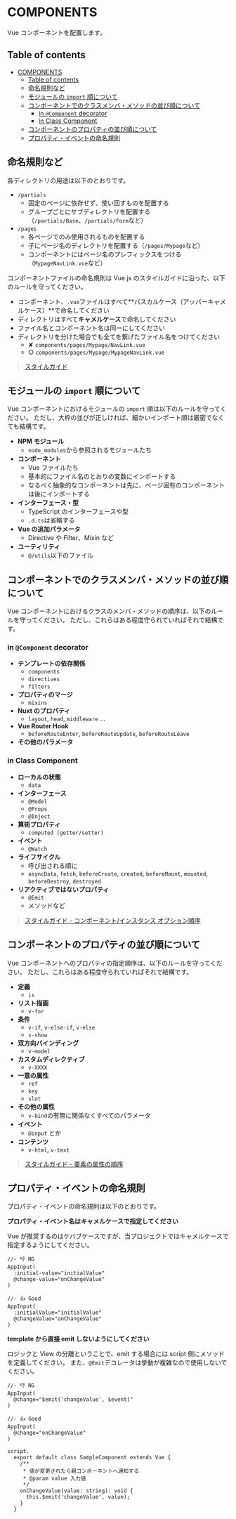 # COMPONENTS

Vue コンポーネントを配置します。

## Table of contents

- [COMPONENTS](#components)
  - [Table of contents](#table-of-contents)
  - [命名規則など](#%e5%91%bd%e5%90%8d%e8%a6%8f%e5%89%87%e3%81%aa%e3%81%a9)
  - [モジュールの `import` 順について](#%e3%83%a2%e3%82%b8%e3%83%a5%e3%83%bc%e3%83%ab%e3%81%aeimport%e9%a0%86%e3%81%ab%e3%81%a4%e3%81%84%e3%81%a6)
  - [コンポーネントでのクラスメンバ・メソッドの並び順について](#%e3%82%b3%e3%83%b3%e3%83%9d%e3%83%bc%e3%83%8d%e3%83%b3%e3%83%88%e3%81%a7%e3%81%ae%e3%82%af%e3%83%a9%e3%82%b9%e3%83%a1%e3%83%b3%e3%83%90%e3%83%bb%e3%83%a1%e3%82%bd%e3%83%83%e3%83%89%e3%81%ae%e4%b8%a6%e3%81%b3%e9%a0%86%e3%81%ab%e3%81%a4%e3%81%84%e3%81%a6)
    - [in `@Component` decorator](#in-component-decorator)
    - [in Class Component](#in-class-component)
  - [コンポーネントのプロパティの並び順について](#%e3%82%b3%e3%83%b3%e3%83%9d%e3%83%bc%e3%83%8d%e3%83%b3%e3%83%88%e3%81%ae%e3%83%97%e3%83%ad%e3%83%91%e3%83%86%e3%82%a3%e3%81%ae%e4%b8%a6%e3%81%b3%e9%a0%86%e3%81%ab%e3%81%a4%e3%81%84%e3%81%a6)
  - [プロパティ・イベントの命名規則](#%e3%83%97%e3%83%ad%e3%83%91%e3%83%86%e3%82%a3%e3%83%bb%e3%82%a4%e3%83%99%e3%83%b3%e3%83%88%e3%81%ae%e5%91%bd%e5%90%8d%e8%a6%8f%e5%89%87)

## 命名規則など

各ディレクトリの用途は以下のとおりです。

* `/partials`
  * 固定のページに依存せず、使い回すものを配置する
  * グループごとにサブディレクトリを配置する（`/partials/Base`、`/partials/Form`など）
* `/pages`
  * 各ページでのみ使用されるものを配置する
  * 子にページ名のディレクトリを配置する（`/pages/Mypage`など）
  * コンポーネントにはページ名のプレフィックスをつける（`MypageNavLink.vue`など）

コンポーネントファイルの命名規則は Vue.js のスタイルガイドに沿った、以下のルールを守ってください。

* コンポーネント、`.vue`ファイルはすべて**パスカルケース（アッパーキャメルケース）**で命名してください
* ディレクトリはすべて**キャメルケース**で命名してください
* ファイル名とコンポーネント名は同一にしてください
* ディレクトリを分けた場合でも全てを繋げたファイル名をつけてください
  - ✘ `components/pages/Mypage/NavLink.vue`
  - ○ `components/pages/Mypage/MypageNavLink.vue`

> [スタイルガイド](https://jp.vuejs.org/v2/style-guide/index.html)

## モジュールの `import` 順について

Vue コンポーネントにおけるモジュールの `import` 順は以下のルールを守ってください。
ただし、大枠の並びが正しければ、細かいインポート順は厳密でなくても結構です。

* **NPM モジュール**
  * `node_modules`から参照されるモジュールたち
* **コンポーネント**
  * Vue ファイルたち
  * 基本的にファイル名のとおりの変数にインポートする
  * なるべく抽象的なコンポーネントは先に、ページ固有のコンポーネントは後にインポートする
* **インターフェース・型**
  * TypeScript のインターフェースや型
  * `.d.ts`は省略する
* **Vue の追加パラメータ**
  * Directive や Filter、Mixin など
* **ユーティリティ**
  * `@/utils`以下のファイル

## コンポーネントでのクラスメンバ・メソッドの並び順について

Vue コンポーネントにおけるクラスのメンバ・メソッドの順序は、以下のルールを守ってください。
ただし、これらはある程度守られていればそれで結構です。

### in `@Component` decorator

* **テンプレートの依存関係**
  * `components`
  * `directives`
  * `filters`
* **プロパティのマージ**
  * `mixins`
* **Nuxt のプロパティ**
  * `layout`, `head`, `middleware` ...
* **Vue Router Hook**
  * `beforeRouteEnter`, `beforeRouteUpdate`, `beforeRouteLeave`
* **その他のパラメータ**

### in Class Component

* **ローカルの状態**
  * `data`
* **インターフェース**
  * `@Model`
  * `@Props`
  * `@Inject`
* **算術プロパティ**
  * `computed (getter/setter)`
* **イベント**
  * `@Watch`
* **ライフサイクル**
  * 呼び出される順に
  * `asyncData`, `fetch`, `beforeCreate`, `created`, `beforeMount`, `mounted`, `beforeDestroy`, `destroyed`
* **リアクティブではないプロパティ**
  * `@Emit`
  * メソッドなど

> [スタイルガイド - コンポーネント/インスタンス オプション順序](https://jp.vuejs.org/v2/style-guide/index.html#%E3%82%B3%E3%83%B3%E3%83%9D%E3%83%BC%E3%83%8D%E3%83%B3%E3%83%88-%E3%82%A4%E3%83%B3%E3%82%B9%E3%82%BF%E3%83%B3%E3%82%B9-%E3%82%AA%E3%83%97%E3%82%B7%E3%83%A7%E3%83%B3%E9%A0%86%E5%BA%8F-%E6%8E%A8%E5%A5%A8)

## コンポーネントのプロパティの並び順について

Vue コンポーネントへのプロパティの指定順序は、以下のルールを守ってください。
ただし、これらはある程度守られていればそれで結構です。

* **定義**
  * `is`
* **リスト描画**
  * `v-for`
* **条件**
  * `v-if`, `v-else-if`, `v-else`
  * `v-show`
* **双方向バインディング**
  * `v-model`
* **カスタムディレクティブ**
  * `v-XXXX`
* **一意の属性**
  * `ref`
  * `key`
  * `slot`
* **その他の属性**
  * `v-bind`の有無に関係なくすべてのパラメータ
* **イベント**
  * `@input` とか
* **コンテンツ**
  * `v-html`, `v-text`

> [スタイルガイド - 要素の属性の順序](https://jp.vuejs.org/v2/style-guide/index.html#%E8%A6%81%E7%B4%A0%E3%81%AE%E5%B1%9E%E6%80%A7%E3%81%AE%E9%A0%86%E5%BA%8F-%E6%8E%A8%E5%A5%A8)

## プロパティ・イベントの命名規則

プロパティ・イベントの命名規則は以下のとおりです。

**プロパティ・イベント名はキャメルケースで指定してください**

Vue が推奨するのはケバブケースですが、当プロジェクトではキャメルケースで指定するようにしてください。

```pug
//- 👎 NG
AppInput(
  :initial-value="initialValue"
  @change-value="onChangeValue"
)

//- 👍 Good
AppInput(
  :initialValue="initialValue"
  @changeValue="onChangeValue"
)
```

**template から直接 emit しないようにしてください**

ロジックと View の分離ということで、emit する場合には script 側にメソッドを定義してください。
また、`@Emit`デコレータは挙動が複雑なので使用しないでください。

```pug
//- 👎 NG
AppInput(
  @change="$emit('changeValue', $event)"
)

//- 👍 Good
AppInput(
  @change="onChangeValue"
)

script.
  export default class SampleComponent extends Vue {
    /**
     * 値が変更されたら親コンポーネントへ通知する
     * @param value 入力値
     */
    onChangeValue(value: string): void {
      this.$emit('changeValue', value);
    }
  }
```
